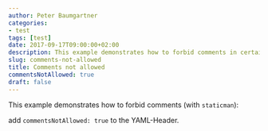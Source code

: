 ```yaml
---
author: Peter Baumgartner
categories:
- test
tags: [test]
date: 2017-09-17T09:00:00+02:00
description: This example demonstrates how to forbid comments in certain post?
slug: comments-not-allowed
title: Comments not allowed
commentsNotAllowed: true
draft: false
---
```


This example demonstrates how to forbid comments (with `staticman`):

add `commentsNotAllowed: true` to the YAML-Header.
